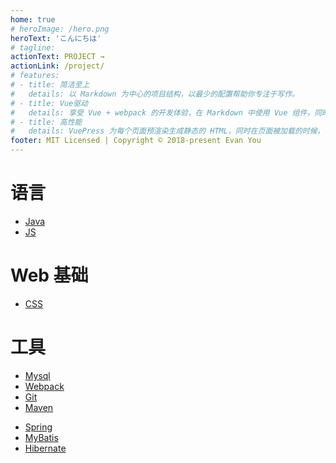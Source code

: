 ```yaml
---
home: true
# heroImage: /hero.png
heroText: 'こんにちは'
# tagline: 
actionText: PROJECT →
actionLink: /project/
# features:
# - title: 简洁至上
#   details: 以 Markdown 为中心的项目结构，以最少的配置帮助你专注于写作。
# - title: Vue驱动
#   details: 享受 Vue + webpack 的开发体验，在 Markdown 中使用 Vue 组件，同时可以使用 Vue 来开发自定义主题。
# - title: 高性能
#   details: VuePress 为每个页面预渲染生成静态的 HTML，同时在页面被加载的时候，将作为 SPA 运行。
footer: MIT Licensed | Copyright © 2018-present Evan You
---
```


<!-- # Log -->

# 语言
- [Java](./lang/java)
- [JS](./lang/js)

# Web 基础
- [CSS](./web/css)

# 工具
- [Mysql](./tool/mysql)
- [Webpack](./tool/webpack/文档阅读)
- [Git](./tool/git/Git)
- [Maven](./tool/maven/Maven)
<!-- # 框架 -->
- [Spring](./tool/spring)
- [MyBatis](./tool/mybatis/MyBatis)
- [Hibernate](./tool/hibernate/Hibernate)